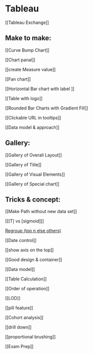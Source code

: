 # Tableau

[[Tableau Exchange]]

## Make to make:

[[Curve Bump Chart]]

[[Chart panal]]

[[create Measure value]]

[[Fan chart]]

[[Horizontal Bar chart with label ]]

[[Table with logo]]

[[Rounded Bar Charts with Gradient Fill]]

[[Clickable URL in tooltips]]

[[Data model & approach]]

## Gallery:

[[Gallery of Overall Layout]]

[[Gallery of Title]]

[[Gallery of Visual Elements]]

[[Gallery of Special chart]]

## Tricks & concept:

[[Make Path without new data set]]

[[[T] vs [sigmoid]]]

[Regroup (top n else others)](Tableau%2064bfcced770141f7897db11f5fcbf18e/Regroup%20(top%20n%20else%20others)%200f33aa86f8d4444ea94201ebfbd44459.md)

[[Date control]]

[[show axis on the top]]

[[Good design & container]]

[[Data model]]

[[Table Calculation]]

[[Order of operation]]

[[LOD]]

[[pill feature]]

[[Cohort analysis]]

[[drill down]]

[[proportional brushing]]

[[Exam Prep]]
